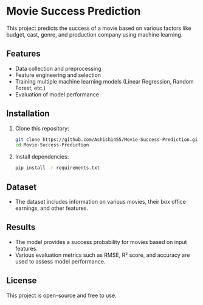 # Movie Success Prediction

This project predicts the success of a movie based on various factors like budget, cast, genre, and production company using machine learning.

## Features
- Data collection and preprocessing
- Feature engineering and selection
- Training multiple machine learning models (Linear Regression, Random Forest, etc.)
- Evaluation of model performance

## Installation
1. Clone this repository:
   ```sh
   git clone https://github.com/Ashish1455/Movie-Success-Prediction.git
   cd Movie-Success-Prediction
   ```
2. Install dependencies:
   ```sh
   pip install -r requirements.txt
   ```

## Dataset
- The dataset includes information on various movies, their box office earnings, and other features.

## Results
- The model provides a success probability for movies based on input features.
- Various evaluation metrics such as RMSE, R² score, and accuracy are used to assess model performance.

## License
This project is open-source and free to use.

